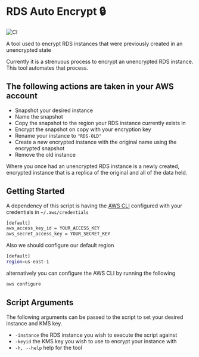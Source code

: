 # RDS Auto Encrypt 🔒

![CI](https://github.com/logan-bobo/rds_auto_encrypt/actions/workflows/python-app.yml/badge.svg)

A tool used to encrypt RDS instances that were previously created in an unencrypted state

Currently it is a strenuous process to encrypt an unencrypted RDS instance. This tool automates that process.

## The following actions are taken in your AWS account

- Snapshot your desired instance
- Name the snapshot
- Copy the snapshot to the region your RDS instance currently exists in
- Encrypt the snapshot on copy with your encryption key
- Rename your instance to `"RDS-OLD"`
- Create a new encrypted instance with the original name using the encrypted snapshot
- Remove the old instance

Where you once had an unencrypted RDS instance is a newly created, encrypted instance that is a replica of the original and all of the data held.

## Getting Started

A dependency of this script is having the [AWS CLI](https://docs.aws.amazon.com/cli/latest/userguide/getting-started-install.html) configured with your credentials in `~/.aws/credentials`

```bash
[default]
aws_access_key_id = YOUR_ACCESS_KEY
aws_secret_access_key = YOUR_SECRET_KEY
```

Also we should configure our default region

```bash
[default]
region=us-east-1
```

alternatively you can configure the AWS CLI by running the following

```bash
aws configure
```

## Script Arguments

The following arguments can be passed to the script to set your desired instance and KMS key.

- `-instance` the RDS instance you wish to execute the script against
- `-keyid` the KMS key you wish to use to encrypt your instance with
- `-h, --help` help for the tool
